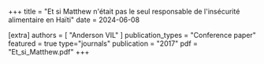 
+++
title = "Et si Matthew n'était pas le seul responsable de l'insécurité alimentaire en Haïti"
date = 2024-06-08

[extra]
authors = [ "Anderson VIL" ]
publication_types = "Conference paper"
featured = true
type="journals"
publication = "2017"
pdf = "Et_si_Matthew.pdf"
+++



